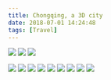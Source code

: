 ```yaml
---
title: Chongqing, a 3D city
date: 2018-07-01 14:24:48
tags: [Travel]
---
```


![](1.jpeg)
![](1-2.jpeg)
![](2.jpeg)
<!--truncate-->
![](3.jpeg)
![](3-1.jpeg)
![](4.jpeg)
![](5.jpeg)
![](6.jpeg)
![](6-1.jpeg)
![](7.jpeg)
![](8.jpeg)
![](9.jpeg)

